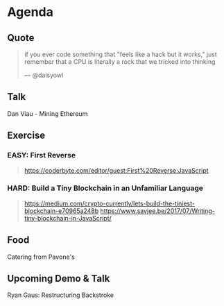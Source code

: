# Agenda
## Quote
> if you ever code something that "feels like a hack but it works," just remember that a CPU is literally a rock that we tricked into thinking
>
> ― @daisyowl

## Talk
Dan Viau - Mining Ethereum

## Exercise
### EASY: First Reverse 
> https://coderbyte.com/editor/guest:First%20Reverse:JavaScript
### HARD: Build a Tiny Blockchain in an Unfamiliar Language 
> https://medium.com/crypto-currently/lets-build-the-tiniest-blockchain-e70965a248b
> https://www.savjee.be/2017/07/Writing-tiny-blockchain-in-JavaScript/

## Food
Catering from Pavone's 

## Upcoming Demo & Talk
Ryan Gaus: Restructuring Backstroke
